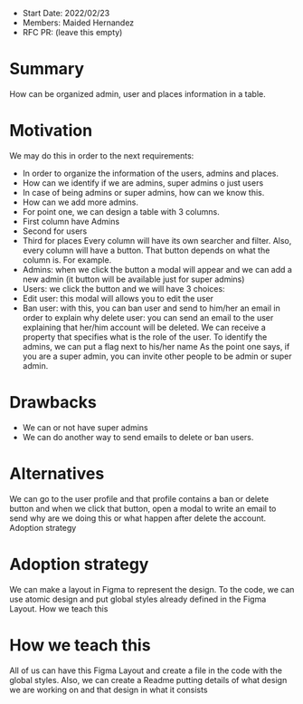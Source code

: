 - Start Date: 2022/02/23
- Members: Maided Hernandez
- RFC PR: (leave this empty)

# Summary
How can be organized admin, user and places information in a table.

# Motivation
We may do this in order to the next requirements:
- In order to organize the information of the users, admins and places.
- How can we identify if we are admins, super admins o just users
- In case of being admins or super admins, how can we know this. 
- How can we add more admins.
- For point one, we can design a table with 3 columns. 
- First column have Admins
- Second for users
- Third for places
Every column will have its own searcher and filter.
Also, every column will have a button. That button depends on what the column is. For example.
- Admins: when we click the button a modal will appear and we can add a new admin (it button will be available just for super admins)
- Users: we click the button and we will have 3 choices:
- Edit user: this modal will allows you to edit the user
- Ban user: with this, you can ban user and send to him/her an email in order to explain why
delete user: you can send an email to the user explaining that her/him account will be deleted.
We can receive a property that specifies what is the role of the user.
To identify the admins, we can put a flag next to his/her name
As the point one says, if you are a super admin, you can invite other people to be admin or super admin.

# Drawbacks

- We can or not have super admins
- We can do another way to send emails to delete or ban users.

# Alternatives

We can go to the user profile and that profile contains a ban or delete button and when we click that button, open a modal to write an email to send why are we doing this or what happen after delete the account.
Adoption strategy

# Adoption strategy

We can make a layout in Figma to represent the design. To the code, we can use atomic design and put global styles already defined in the Figma Layout.
How we teach this

# How we teach this

All of us can have this Figma Layout and create a file in the code with the global styles.
Also, we can create a Readme putting details of what design we are working on and that design in what it consists
